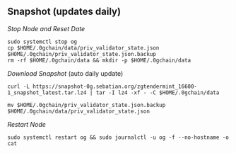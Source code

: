 ## Snapshot (updates daily)
_Stop Node and Reset Date_
```
sudo systemctl stop og
cp $HOME/.0gchain/data/priv_validator_state.json $HOME/.0gchain/priv_validator_state.json.backup
rm -rf $HOME/.0gchain/data && mkdir -p $HOME/.0gchain/data
```
_Download Snapshot_ (auto daily update)
```
curl -L https://snapshot-0g.sebatian.org/zgtendermint_16600-1_snapshot_latest.tar.lz4 | tar -I lz4 -xf - -C $HOME/.0gchain/data
```
```
mv $HOME/.0gchain/priv_validator_state.json.backup $HOME/.0gchain/data/priv_validator_state.json
```
_Restart Node_
```
sudo systemctl restart og && sudo journalctl -u og -f --no-hostname -o cat
```
